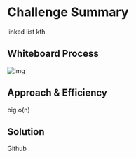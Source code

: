 # Challenge Summary
<!-- Description of the challenge -->
linked list kth
## Whiteboard Process
<!-- Embedded whiteboard image -->
![img](cc07.png)
## Approach & Efficiency
<!-- What approach did you take? Why? What is the Big O space/time for this approach? -->
big o(n)
## Solution
<!-- Show how to run your code, and examples of it in action -->
Github